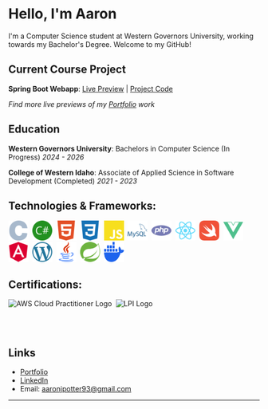 # Hello, I'm Aaron

I'm a Computer Science student at Western Governors University, working towards my Bachelor's Degree. Welcome to my GitHub!

## Current Course Project
**Spring Boot Webapp**: [Live Preview](http://18.237.197.184:8081/mainscreen) | [Project Code](https://github.com/aaronjpotter93/d287-java-frameworks)

<i>Find more live previews of my [Portfolio](https://aaronpotter6.wordpress.com) work </i>

## Education
**Western Governors University**: Bachelors in Computer Science (In Progress) <i>2024 - 2026</i>

**College of Western Idaho**: Associate of Applied Science in Software Development (Completed) <i>2021 - 2023</i>

## Technologies & Frameworks:
<p>
  <img src="assets/c.svg" width="40" height="40" alt="C Logo">&nbsp;
  <img src="assets/csharp.svg" width="40" height="40" alt="C# Logo">&nbsp;
  <img src="assets/html5.svg" width="40" height="40" alt="HTML Logo">&nbsp;
  <img src="assets/css3.svg" width="40" height="40" alt="CSS Logo">&nbsp;
  <img src="assets/javascript.svg" width="40" height="40" alt="JavaScript Logo">&nbsp;
  <img src="assets/mysql.svg" width="40" height="40" alt="SQL Logo">&nbsp;
  <img src="assets/php.svg" width="40" height="40" alt="PHP Logo">&nbsp;
  <img src="assets/react.svg" width="40" height="40" alt="React Native Logo">&nbsp;
  <img src="assets/swift.svg" width="40" height="40" alt="Swift Logo">&nbsp;
  <img src="assets/vuedotjs.svg" width="40" height="40" alt="Vue.js Logo">&nbsp;
  <img src="assets/angular.svg" width="40" height="40" alt="Angular Logo">&nbsp;
  <img src="assets/wordpress.svg" width="40" height="40" alt="WordPress Logo">&nbsp;
  <img src="assets/Java.svg" width="40" height="40" alt="Java Logo">&nbsp;
  <img src="assets/Spring_Boot.svg" width="40" height="40" alt="SpringBoot Logo">&nbsp;
  <img src="assets/docker-mark-blue.svg" width="40" height="40" alt="Docker Logo">&nbsp;
</p>

## Certifications:
<p>
  <image src="assets/aws-cert.png" width="40" height="40" alt="AWS Cloud Practitioner Logo">&nbsp;
  <image src="assets/LPI_Essentials.png" widght="60" height="40" alt="LPI Logo">&nbsp;
</p>

<br>
<br>

**Links**
---
- [Portfolio](https://aaronpotter6.wordpress.com)
- [LinkedIn](https://www.linkedin.com/in/aaron-potter-31b172107/)
- Email: aaronjpotter93@gmail.com
---
